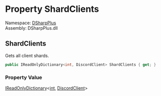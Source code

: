 # Property ShardClients

Namespace: [DSharpPlus](DSharpPlus.md)  
Assembly: DSharpPlus.dll

## <a id="DSharpPlus_DiscordShardedClient_ShardClients"></a>ShardClients

Gets all client shards.

```csharp
public IReadOnlyDictionary<int, DiscordClient> ShardClients { get; }
```

### Property Value

[IReadOnlyDictionary](https://learn.microsoft.com/dotnet/api/system.collections.generic.ireadonlydictionary\-2)<[int](https://learn.microsoft.com/dotnet/api/system.int32), [DiscordClient](DSharpPlus.DiscordClient.md)\>

